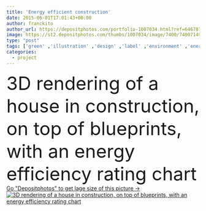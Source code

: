 ```yaml
---
title: 'Energy efficient construction'
date: 2015-06-01T17:01:43+00:00
author: franckito
author_url: https://depositphotos.com/portfolio-1007034.html?ref=64678756
image: https://st2.depositphotos.com/thumbs/1007034/image/7400/74007149/api_thumb_450.jpg?forcejpeg=true
type: "post"
tags: ['green' ,'illustration' ,'design' ,'label' ,'environment' ,'energy' ,'consumption' ,'Efficiency' ,'electricity' ,'power' ,'architecture' ,'building' ,'construction' ,'house' ,'ecology' ,'home' ,'roof' ,'planning' ,'performance' ,'fuel' ,'project' ,'certificate' ,'plan' ,'residential' ,'improvement' ,'gas' ,'graph' ,'chart' ,'beams' ,'blueprint' ,'effective' ,'unfinished' ,'insulation' ,'rated' ,'reform' ,'efficienty' ,'3d rendering' ,'Alternative Energy' ,'Built Structure' ,'House Project' ,'architecture model' ,'on top of blueprints' ,'energy efficient construction' ,'roof layers' ]
categories: 
  - project
---
```

<div aling="center">
            <font size="60"> 3D rendering of a house in construction, on top of blueprints, with an energy efficiency rating chart</font>   
</div>
<div>
    <a href='https://st2.depositphotos.com/thumbs/1007034/image/7400/74007149/api_thumb_450.jpg?forcejpeg=true?ref=64678756' target=_blank > Go "Depositphotos" to get lage size of this picture ->
        <img href='https://st2.depositphotos.com/thumbs/1007034/image/7400/74007149/api_thumb_450.jpg?forcejpeg=true?ref=64678756' src='https://st2.depositphotos.com/1007034/7400/i/950/depositphotos_74007149-stock-photo-energy-efficient-construction.jpg?forcejpeg=true' alt='3D rendering of a house in construction, on top of blueprints, with an energy efficiency rating chart' >
    </a>
</div>
